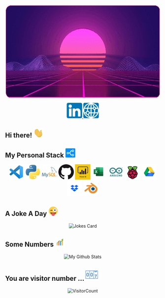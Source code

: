 <p align="center">
  <img src="https://raw.githubusercontent.com/EspadaSer/EspadaSer/main/synthwaveround.gif" alt="Synthwave" height="300" width="500">
</p>

<p align="center">
  <a href="https://www.linkedin.com/in/sergio-espada/">
    <img src="https://raw.githubusercontent.com/EspadaSer/EspadaSer/main/linkedin.png" width = 50px/>
  </a>
  <a href="https://espadaser.github.io./">
    <img src="https://raw.githubusercontent.com/EspadaSer/EspadaSer/main/webicont.png" width = 50px/>
  </a>
</p>

## Hi there! <img src="https://raw.githubusercontent.com/EspadaSer/EspadaSer/main/wave.gif" width="32px">

<!--I'm Mario, a Uruguayan Software Engineer living in Israel.
Passionate Full Stack Web Developer with _\`${new Date().getFullYear() - 2016}\`_ years of experience.
-->

## My Personal Stack <a href="https://stackshare.io/espadaser"> <img src="https://raw.githubusercontent.com/EspadaSer/EspadaSer/main/stack/stackshare.png" width="32px"> </a>

<p align="center">
  
  <img src="https://raw.githubusercontent.com/EspadaSer/EspadaSer/main/stack/vscode.png" alt="Visual Studio Code" width = 50px/>
  <img src="https://raw.githubusercontent.com/EspadaSer/EspadaSer/main/stack/python.png" alt="Python" width = 50px/>
  <img src="https://raw.githubusercontent.com/EspadaSer/EspadaSer/main/stack/mysql.png" alt="MySQL" width = 50px/>
  <img src="https://raw.githubusercontent.com/EspadaSer/EspadaSer/main/stack/githubbw.png" alt="Github" width = 50px/>
  <img src="https://raw.githubusercontent.com/EspadaSer/EspadaSer/main/stack/pbi.png" alt="PowerBI" width = 50px/>
  <img src="https://raw.githubusercontent.com/EspadaSer/EspadaSer/main/stack/excel.png" alt="Excel" width = 50px/>
  <img src="https://raw.githubusercontent.com/EspadaSer/EspadaSer/main/stack/arduino.png" alt="Arduino" width = 50px/>
  <img src="https://raw.githubusercontent.com/EspadaSer/EspadaSer/main/stack/rpi.png" alt="Raspberri Pi" width = 50px/>
  <img src="https://raw.githubusercontent.com/EspadaSer/EspadaSer/main/stack/gdrive.png" alt="Google Drive" width = 50px/>
  <img src="https://raw.githubusercontent.com/EspadaSer/EspadaSer/main/stack/dropbox.png" alt="Dropbox" width = 50px/>
  <img src="https://raw.githubusercontent.com/EspadaSer/EspadaSer/main/stack/blender.jpg" alt="Blender" width = 50px/> 

</p>

## A Joke A Day <img src="https://raw.githubusercontent.com/EspadaSer/EspadaSer/main/eye.png" width="32px">

<p align="center">
  <img align="center" src="https://readme-jokes.vercel.app/api" alt="Jokes Card">
</p>

## Some Numbers <img src="https://raw.githubusercontent.com/EspadaSer/EspadaSer/main/stats.png" width="30px">

<p align="center">
  <img align="center" src="https://github-readme-stats.vercel.app/api?username=espadaser&&show_icons=true&theme=nightowl&count_private=true&include_all_commits=true&hide=stars" alt="My Github Stats">
  <!--
  <img align="center" src="https://github-readme-stats.vercel.app/api/top-langs/?username=espadaser&layout=compact&theme=radical" alt="My Github Stats">
  -->
</p>

## You are visitor number ... <img src="https://raw.githubusercontent.com/EspadaSer/EspadaSer/main/counter.png" width="40px">

<p align="center">
  <img align="center" src="https://profile-counter.glitch.me/espadaser/count.svg" alt="VisitorCount">
</p>


<!--
## 👨🏽‍💻 Latest Personal Project
[![ReadMe Card](https://github-readme-stats.vercel.app/api/pin/?username=espadaser&repo=linkedin_connect&show_owner=true)](https://github.com/espadaser/linkedin_connect)


[//]: <> (## 🛠 Technologies & Tools)

https://github.com/anuraghazra/github-readme-stats

Here are some ideas to get you started:

- 🔭 I’m currently working on ...
- 🌱 I’m currently learning ...
- 👯 I’m looking to collaborate on ...
- 🤔 I’m looking for help with ...
- 💬 Ask me about ...
- 📫 How to reach me: ...
- 😄 Pronouns: ...
- ⚡ Fun fact: ...
-->
